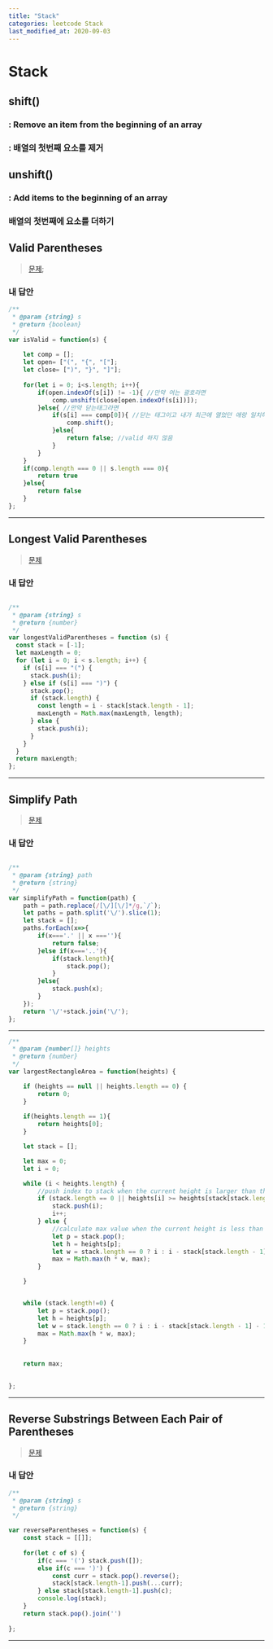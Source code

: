 ```yaml
---
title: "Stack"
categories: leetcode Stack
last_modified_at: 2020-09-03
---
```



# Stack




## shift()
### : Remove an item from the beginning of an array
### : 배열의 첫번째 요소를 제거

## unshift()
### : Add items to the beginning of an array
### 배열의 첫번째에 요소를 더하기



## Valid Parentheses

> [문제](https://leetcode.com/problems/valid-parentheses/);


### 내 답안
```javascript
/**
 * @param {string} s
 * @return {boolean}
 */
var isValid = function(s) {
    
    let comp = [];
    let open= ["(", "{", "["];
    let close= [")", "}", "]"];
    
    for(let i = 0; i<s.length; i++){
        if(open.indexOf(s[i]) != -1){ //만약 여는 괄호라면
            comp.unshift(close[open.indexOf(s[i])]);
        }else{ //만약 닫는태그라면
            if(s[i] === comp[0]){ //닫는 태그이고 내가 최근에 열었던 애랑 일치하면
                comp.shift();
            }else{
                return false; //valid 하지 않음
            }
        }
    }
    if(comp.length === 0 || s.length === 0){
        return true
    }else{
        return false
    }
};
```
 ***


## Longest Valid Parentheses


>[문제](https://leetcode.com/problems/longest-valid-parentheses/)



### 내 답안







```javascript

/**
 * @param {string} s
 * @return {number}
 */
var longestValidParentheses = function (s) {
  const stack = [-1];
  let maxLength = 0;
  for (let i = 0; i < s.length; i++) {
    if (s[i] === "(") {
      stack.push(i);
    } else if (s[i] === ")") {
      stack.pop();
      if (stack.length) {
        const length = i - stack[stack.length - 1];
        maxLength = Math.max(maxLength, length);
      } else {
        stack.push(i);
      }
    }
  }
  return maxLength;
};

```
***


## Simplify Path


>[문제](https://leetcode.com/problems/simplify-path/)



### 내 답안



```javascript

/**
 * @param {string} path
 * @return {string}
 */
var simplifyPath = function(path) {
    path = path.replace(/[\/][\/]*/g,`/`);
    let paths = path.split('\/').slice(1);
    let stack = [];
    paths.forEach(x=>{
        if(x==='.' || x ===''){
            return false;
        }else if(x==='..'){
            if(stack.length){
                stack.pop();
            }
        }else{
            stack.push(x);
        }
    });
    return '\/'+stack.join('\/');
};

```
***


```javascript
/**
 * @param {number[]} heights
 * @return {number}
 */
var largestRectangleArea = function(heights) {

    if (heights == null || heights.length == 0) {
        return 0;
    }
    
    if(heights.length == 1){
        return heights[0];
    }

    let stack = [];

    let max = 0;
    let i = 0;

    while (i < heights.length) {
        //push index to stack when the current height is larger than the previous one
        if (stack.length == 0 || heights[i] >= heights[stack[stack.length - 1]]) {
            stack.push(i);
            i++;
        } else {
            //calculate max value when the current height is less than the previous one
            let p = stack.pop();
            let h = heights[p];
            let w = stack.length == 0 ? i : i - stack[stack.length - 1] - 1;
            max = Math.max(h * w, max);
        }

    }


    while (stack.length!=0) {
        let p = stack.pop();
        let h = heights[p];
        let w = stack.length == 0 ? i : i - stack[stack.length - 1] - 1;
        max = Math.max(h * w, max);
    }
    
    
    return max;

    
};

```
***



## Reverse Substrings Between Each Pair of Parentheses


>[문제](https://leetcode.com/problems/reverse-substrings-between-each-pair-of-parentheses/)



### 내 답안



```javascript
/**
 * @param {string} s
 * @return {string}
 */

var reverseParentheses = function(s) {
    const stack = [[]];
    
    for(let c of s) {
        if(c === '(') stack.push([]);
        else if(c === ')') {
            const curr = stack.pop().reverse();
            stack[stack.length-1].push(...curr);
        } else stack[stack.length-1].push(c);
        console.log(stack);
    }
    return stack.pop().join('')
     
};
```
***